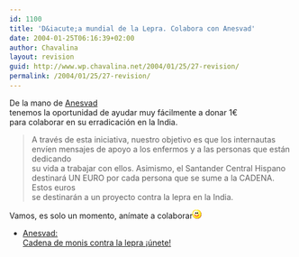 ```yaml
---
id: 1100
title: 'D&iacute;a mundial de la Lepra. Colabora con Anesvad'
date: 2004-01-25T06:16:39+02:00
author: Chavalina
layout: revision
guid: http://www.wp.chavalina.net/2004/01/25/27-revision/
permalink: /2004/01/25/27-revision/
---
```

De la mano de <a href="http://www.anesvad.org/cadena/home.htm" target="_blank">Anesvad</a>  
tenemos la oportunidad de ayudar muy fácilmente a donar 1&euro;  
para colaborar en su erradicación en la India.

> A través de esta iniciativa, nuestro objetivo es que los internautas  
> env&iacute;en mensajes de apoyo a los enfermos y a las personas que están dedicando  
> su vida a trabajar con ellos. Asimismo, el Santander Central Hispano  
> destinará UN EURO por cada persona que se sume a la CADENA. Estos euros  
> se destinarán a un proyecto contra la lepra en la India.

Vamos, es solo un momento, an&iacute;mate a colaborar![sonrisa](/imagenes/emoticonos/sonrisa.gif) 

  * <a href="http://www.anesvad.org/cadena/home.htm" target="_blank">Anesvad:<br /> Cadena de monis contra la lepra &iexcl;&uacute;nete!</a>